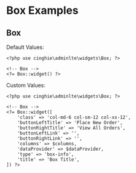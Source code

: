 Box Examples
=======================

## Box

Default Values:
```
<?php use cinghie\adminlte\widgets\Box; ?>

<!-- Box -->
<?= Box::widget() ?>
```

Custom Values:
```
<?php use cinghie\adminlte\widgets\Box; ?>

<!-- Box -->
<?= Box::widget([
    'class' => 'col-md-6 col-sm-12 col-xs-12',
    'buttonLeftTitle' => 'Place New Order',
    'buttonRightTitle' => 'View All Orders',
    'buttonLeftLink' => '',
    'buttonRightLink' => '',
    'columns' => $columns,
    'dataProvider' => $dataProvider,
    'type' => 'box-info',
    'title' => 'Box Title',
]) ?>
```

